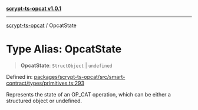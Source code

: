 [**scrypt-ts-opcat v1.0.1**](../README.md)

***

[scrypt-ts-opcat](../README.md) / OpcatState

# Type Alias: OpcatState

> **OpcatState**: `StructObject` \| `undefined`

Defined in: [packages/scrypt-ts-opcat/src/smart-contract/types/primitives.ts:293](https://github.com/OPCAT-Labs/ts-tools/blob/2cea47af983eceafde930347ac310f78dee140a3/packages/scrypt-ts-opcat/src/smart-contract/types/primitives.ts#L293)

Represents the state of an OP_CAT operation, which can be either a structured object or undefined.
